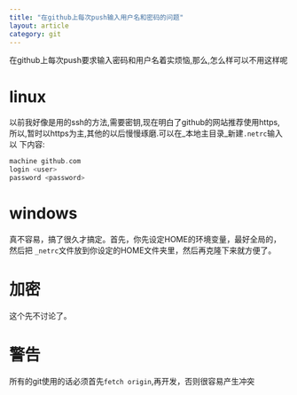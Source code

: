 ```yaml
---
title: "在github上每次push输入用户名和密码的问题"
layout: article
category: git
---
```

在github上每次push要求输入密码和用户名着实烦恼,那么,怎么样可以不用这样呢

# linux

以前我好像是用的ssh的方法,需要密钥,现在明白了github的网站推荐使用https,
所以,暂时以https为主,其他的以后慢慢琢磨.可以在_本地主目录_新建`.netrc`输入以
下内容:

```c
machine github.com
login <user>
password <password>
```
# windows
真不容易，搞了很久才搞定。首先，你先设定HOME的环境变量，最好全局的，然后把
`_netrc`文件放到你设定的HOME文件夹里，然后再克隆下来就方便了。

# 加密
这个先不讨论了。

# 警告
所有的git使用的话必须首先`fetch origin`,再开发，否则很容易产生冲突
